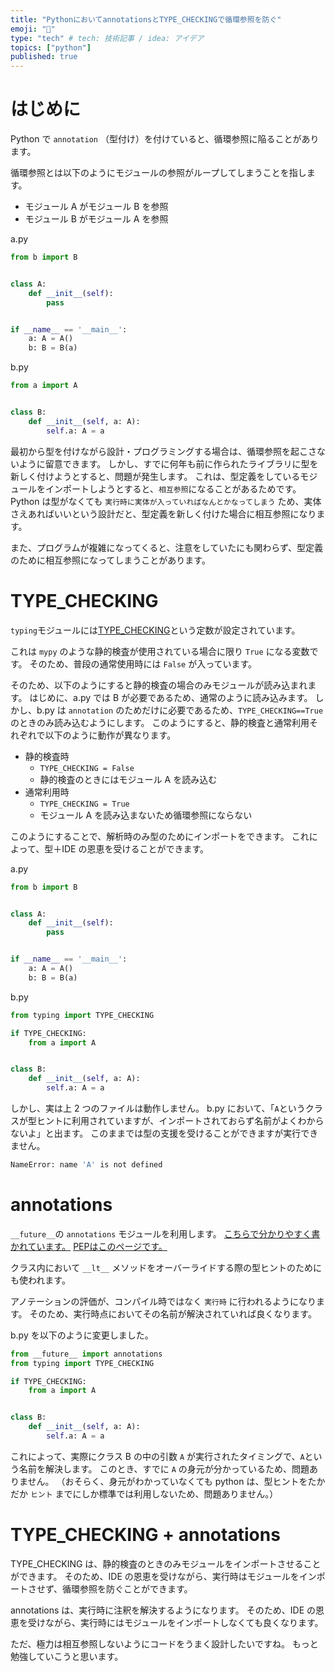```yaml
---
title: "PythonにおいてannotationsとTYPE_CHECKINGで循環参照を防ぐ"
emoji: "🐍"
type: "tech" # tech: 技術記事 / idea: アイデア
topics: ["python"]
published: true
---
```


# はじめに

Python で `annotation` （型付け）を付けていると、循環参照に陥ることがあります。

循環参照とは以下のようにモジュールの参照がループしてしまうことを指します。

- モジュール A がモジュール B を参照
- モジュール B がモジュール A を参照

a.py
```python
from b import B


class A:
    def __init__(self):
        pass


if __name__ == '__main__':
    a: A = A()
    b: B = B(a)
```

b.py

```python
from a import A


class B:
    def __init__(self, a: A):
        self.a: A = a
```

最初から型を付けながら設計・プログラミングする場合は、循環参照を起こさないように留意できます。
しかし、すでに何年も前に作られたライブラリに型を新しく付けようとすると、問題が発生します。
これは、型定義をしているモジュールをインポートしようとすると、`相互参照`になることがあるためです。
Python は型がなくても `実行時に実体が入っていればなんとかなってしまう` ため、実体さえあればいいという設計だと、型定義を新しく付けた場合に相互参照になります。

また、プログラムが複雑になってくると、注意をしていたにも関わらず、型定義のために相互参照になってしまうことがあります。

# TYPE_CHECKING

`typing`モジュールには[TYPE_CHECKING](https://docs.python.org/ja/3/library/typing.html#typing.TYPE_CHECKING)という定数が設定されています。

これは `mypy` のような静的検査が使用されている場合に限り `True` になる変数です。
そのため、普段の通常使用時には `False` が入っています。

そのため、以下のようにすると静的検査の場合のみモジュールが読み込まれます。
はじめに、a.py では B が必要であるため、通常のように読み込みます。
しかし、b.py は `annotation` のためだけに必要であるため、`TYPE_CHECKING==True`のときのみ読み込むようにします。
このようにすると、静的検査と通常利用それぞれで以下のように動作が異なります。

- 静的検査時
  - `TYPE_CHECKING = False`
  - 静的検査のときにはモジュール A を読み込む
- 通常利用時
  - `TYPE_CHECKING = True`
  - モジュール A を読み込まないため循環参照にならない

このようにすることで、解析時のみ型のためにインポートをできます。
これによって、型＋IDE の恩恵を受けることができます。



a.py

```python
from b import B


class A:
    def __init__(self):
        pass


if __name__ == '__main__':
    a: A = A()
    b: B = B(a)

```

b.py

```python
from typing import TYPE_CHECKING

if TYPE_CHECKING:
    from a import A


class B:
    def __init__(self, a: A):
        self.a: A = a

```

しかし、実は上 2 つのファイルは動作しません。
b.py において、「`A`というクラスが型ヒントに利用されていますが、インポートされておらず名前がよくわからないよ」と出ます。
このままでは型の支援を受けることができますが実行できません。

```bash
NameError: name 'A' is not defined
```

# annotations

`__future__`の `annotations` モジュールを利用します。
[こちらで分かりやすく書かれています。](https://masahito.hatenablog.com/entry/2018/03/29/090936)
[PEPはこのページです。](https://www.python.org/dev/peps/pep-0563/)

クラス内において `__lt__` メソッドをオーバーライドする際の型ヒントのためにも使われます。

アノテーションの評価が、コンパイル時ではなく `実行時` に行われるようになります。
そのため、実行時点においてその名前が解決されていれば良くなります。

b.py を以下のように変更しました。

```python
from __future__ import annotations
from typing import TYPE_CHECKING

if TYPE_CHECKING:
    from a import A


class B:
    def __init__(self, a: A):
        self.a: A = a
```

これによって、実際にクラス B の中の引数 `A` が実行されたタイミングで、`A`という名前を解決します。
このとき、すでに `A` の身元が分かっているため、問題ありません。
（おそらく、身元がわかっていなくても python は、型ヒントをたかだか `ヒント` までにしか標準では利用しないため、問題ありません。）

# TYPE_CHECKING + annotations

TYPE_CHECKING は、静的検査のときのみモジュールをインポートさせることができます。
そのため、IDE の恩恵を受けながら、実行時はモジュールをインポートさせず、循環参照を防ぐことができます。

annotations は、実行時に注釈を解決するようになります。
そのため、IDE の恩恵を受けながら、実行時にはモジュールをインポートしなくても良くなります。

ただ、極力は相互参照しないようにコードをうまく設計したいですね。
もっと勉強していこうと思います。

